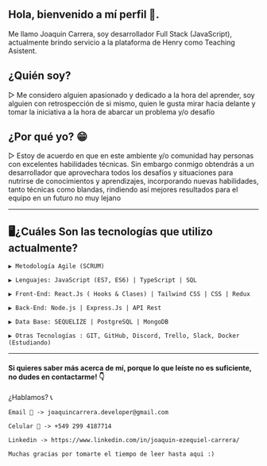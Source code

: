 Hola, bienvenido a mí perfil 👋.
----------------
Me llamo Joaquin Carrera, soy desarrollador Full Stack (JavaScript), actualmente brindo servicio a la plataforma de Henry como Teaching Asistent.

¿Quién soy? 
----------------
▷ Me considero alguien apasionado y dedicado a la hora del aprender, soy alguien con retrospección de si mismo, quien le gusta mirar hacia delante y tomar la iniciativa a la hora de abarcar un problema y/o desafío


¿Por qué yo? 😁
----------------
▷ Estoy de acuerdo en que en este ambiente y/o comunidad hay personas con excelentes habilidades técnicas. Sin embargo conmigo obtendrás a un desarrollador que aprovechara todos los desafíos y situaciones para nutrirse de conocimientos y aprendizajes, incorporando nuevas habilidades, tanto técnicas como blandas, rindiendo así mejores resultados para el equipo en un futuro no muy lejano

----------------------------------------------------------------------------------------------------------------

🖥¿Cuáles Son las tecnologías que utilizo actualmente?
----------------
```env
▶ Metodología Agile (SCRUM)

▶ Lenguajes: JavaScript (ES7, ES6) | TypeScript | SQL 

▶ Front-End: React.Js ( Hooks & Clases) | Tailwind CSS | CSS | Redux

▶ Back-End: Node.js | Express.Js | API Rest

▶ Data Base: SEQUELIZE | PostgreSQL | MongoDB

▶ Otras Tecnologías : GIT, GitHub, Discord, Trello, Slack, Docker (Estudiando)
```
----------------------------------------------------------------------------------------------------------------

#### Si quieres saber más acerca de mí, porque lo que leíste no es suficiente, no dudes en contactarme! 👇

¿Hablamos? 📞
```env
Email 📩 -> joaquincarrera.developer@gmail.com

Celular 📱 -> +549 299 4187714

Linkedin -> https://www.linkedin.com/in/joaquin-ezequiel-carrera/

Muchas gracias por tomarte el tiempo de leer hasta aqui :)
```
